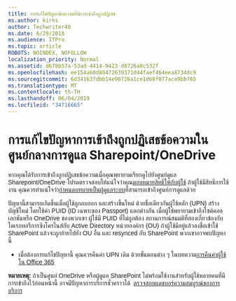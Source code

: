 ```yaml
---
title: การแก้ไขปัญหาข้อความที่มีการเข้าถึงถูกปฏิเสธ
ms.author: kirks
author: Techwriter40
ms.date: 6/29/2018
ms.audience: ITPro
ms.topic: article
ROBOTS: NOINDEX, NOFOLLOW
localization_priority: Normal
ms.assetid: d678b57a-53ad-4414-9423-d8726a0c532f
ms.openlocfilehash: ee154a60d80472639371d44faef464eea8734dc9
ms.sourcegitcommit: 6d341637dbb14e90726a1ce1d68f077ace9bb765
ms.translationtype: MT
ms.contentlocale: th-TH
ms.lasthandoff: 06/04/2019
ms.locfileid: "34716665"
---
```

# <a name="troubleshoot-access-denied-messages-in-sharepointonedrive-admin-center"></a>การแก้ไขปัญหาการเข้าถึงถูกปฏิเสธข้อความในศูนย์กลางการดูแล Sharepoint/OneDrive

<p><span style="font-size: 10.5pt; font-family: 'Verdana',sans-serif;">หากคุณได้รับการเข้าถึงถูกปฏิเสธข้อความเมื่อคุณพยายามเรียกดูไปยังศูนย์ดูแล Sharepoint/OneDrive โปรดตรวจสอบให้แน่ใจว่าคุณ<a href="https://docs.microsoft.com/en-us/office365/admin/subscriptions-and-billing/assign-licenses-to-users?view=o365-worldwide&amp;tabs=One">มอบหมายสิทธิ์ให้กับผู้ใช้</a> ถ้าผู้ใช้มีสิทธิ์การใช้งาน คุณควรทำแน่ใจว่า<a href="https://docs.microsoft.com/en-us/office365/admin/add-users/about-admin-roles?view=o365-worldwide">กำหนดบทบาทเป็นผู้ดูแลระบบ</a>ที่สามารถเข้าถึงศูนย์การดูแลด้วย</span></p>  <p style="orphans: 2; -webkit-text-stroke-width: 0px; word-spacing: 0px;"><span style="font-size: 10.5pt; font-family: 'Verdana',sans-serif;"><span style="font-size: 10.5pt; font-family: 'Verdana',sans-serif;">ปัญหานี้สามารถเกิดขึ้นเมื่อผู้ใช้ถูกลบออก และสร้างขึ้นใหม่ ด้วยชื่อเดียวกันผู้ใช้หลัก (UPN) สร้างบัญชีใหม่ โดยใช้ค่า PUID (ID เฉพาะของ Passport) แตกต่างกัน เมื่อผู้ใช้พยายามเข้าถึงไซต์คอลเลกชันหรือ OneDrive ของพวกเขา ผู้ใช้มี PUID ที่ไม่ถูกต้อง สถานการณ์สมมติที่สองเกี่ยวข้องกับไดเรกทอรีการซิงโครไนส์กับ Active Directory หน่วยองค์กร (OU) ถ้าผู้ใช้มีอยู่แล้วลงชื่อเข้าใช้ SharePoint แล้วจะถูกย้ายไปยัง OU อื่น และ resynced กับ SharePoint พวกเขาอาจพบปัญหานี้</span></span></p>  <ul style="orphans: 2; -webkit-text-stroke-width: 0px; word-spacing: 0px;" type="disc">  <li style="line-height: normal; ; font-size: 11pt; font-style: normal; font-weight: 400;"><span style="font-size: 10.5pt; font-family: 'Verdana',sans-serif;"><span style="font-size: 10.5pt; font-family: 'Verdana',sans-serif;">เมื่อต้องการแก้ไขปัญหานี้ คุณควรคืนค่า UPN เดิม ด้วยขั้นตอนต่าง ๆ ในบทความ<a href="https://docs.microsoft.com/en-us/office365/admin/add-users/restore-user?view=o365-worldwide">การคืนค่าผู้ใช้ใน Office 365</a></span></span></li>  </ul>  <p style="orphans: 2; -webkit-text-stroke-width: 0px; word-spacing: 0px;"><strong><span style="font-size: 10.5pt; font-family: '&amp;quot',serif;"><span style="font-size: 10.5pt; font-family: 'Verdana',sans-serif; mso-bidi-font-family: Calibri;">หมายเหตุ:</span></span></strong><span style="font-size: 10.5pt; font-family: 'Verdana',sans-serif; mso-fareast-font-family: 'Times New Roman'; mso-bidi-font-family: 'Times New Roman';"><span style="font-size: 10.5pt; font-family: '&amp;quot',serif;"><em style="mso-bidi-font-style: normal;"><span style="font-size: 10.5pt; font-family: 'Verdana',sans-serif;">&nbsp;</span></em><em><span style="font-family: '&amp;quot',serif;"><span style="font-size: 10.5pt; font-family: 'Verdana',sans-serif; mso-bidi-font-family: Calibri;font-style: normal; mso-bidi-font-style: italic;">ถ้าเป็นศูนย์ OneDrive หรือผู้ดูแล SharePoint ไม่พร้อมใช้งานสำหรับผู้ใช้หลายคนที่มีการเข้าถึงไว้ก่อนหน้านี้ อาจมีปัญหาการบริการชั่วคราวได้&nbsp;</span></span></em> <em><span style="font-size: 10.5pt; font-family: 'Verdana',sans-serif; mso-bidi-font-family: Calibri;"><a href="https://portal.office.com/adminportal/home#/servicehealth" target="_blank" rel="noopener"><span style="font-style: normal; mso-bidi-font-style: italic;">ตรวจสอบแดชบอร์ความสมบูรณ์ของการบริการ</span></a></span></em></span></span></p>


